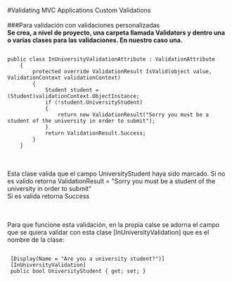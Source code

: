 #Validating MVC Applications Custom Validations</br></br>
###Para validación con validaciones personalizadas</br>
**Se crea, a nivel de proyecto, una carpeta llamada Validators y dentro una o varias clases para las validaciones. En nuestro caso una.**</br>
<pre><code>
public class InUniversityValidationAttribute : ValidationAttribute
    {
        protected override ValidationResult IsValid(object value, ValidationContext validationContext)
        {
            Student student = (Student)validationContext.ObjectInstance;
            if (!student.UniversityStudent)
            {
                return new ValidationResult("Sorry you must be a student of the university in order to submit");
            }
            return ValidationResult.Success;
        }
    }
</code></pre>    
</br></br>
Esta clase valida que el campo UniversityStudent haya sido marcado. Si no es valido retorna ValidationResult = "Sorry you must be a student of the university in order to submit"</br>
Si es valida retorna Success

</br></br>
Para que funcione esta validación, en la propia calse se adorna el campo que se quiera validar con esta clase [InUniversityValidation] que es el nombre de la clase:</br>
<pre><code>
 [Display(Name = "Are you a university student?")]
 [InUniversityValidation]
 public bool UniversityStudent { get; set; }
 </code></pre> </br></br>
 
